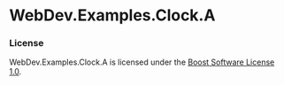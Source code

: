 # WebDev.Examples.Clock.A

### License

WebDev.Examples.Clock.A is licensed under the [Boost Software License 1.0](LICENSE).
